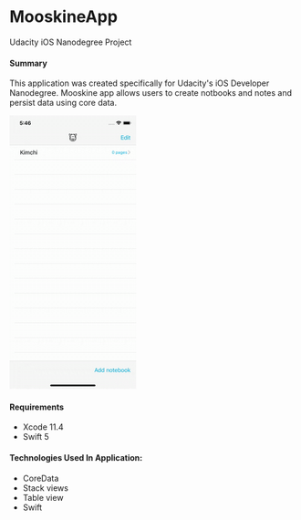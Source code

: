# MooskineApp
Udacity iOS Nanodegree Project

#### Summary 
This application was created specifically for Udacity's iOS Developer Nanodegree. Mooskine app allows users to create notbooks and notes and persist data using core data.

![](AppGif/mooskine.gif)

#### Requirements
- Xcode 11.4
- Swift 5

#### Technologies Used In Application:
- CoreData
- Stack views
- Table view
- Swift
